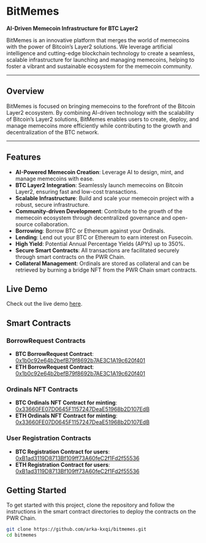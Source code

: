 # **BitMemes**

**AI-Driven Memecoin Infrastructure for BTC Layer2**

BitMemes is an innovative platform that merges the world of memecoins with the power of Bitcoin’s Layer2 solutions. We leverage artificial intelligence and cutting-edge blockchain technology to create a seamless, scalable infrastructure for launching and managing memecoins, helping to foster a vibrant and sustainable ecosystem for the memecoin community.

---

## **Overview**

BitMemes is focused on bringing memecoins to the forefront of the Bitcoin Layer2 ecosystem. By combining AI-driven technology with the scalability of Bitcoin’s Layer2 solutions, BitMemes enables users to create, deploy, and manage memecoins more efficiently while contributing to the growth and decentralization of the BTC network.

---

## **Features**

- **AI-Powered Memecoin Creation**: Leverage AI to design, mint, and manage memecoins with ease.
- **BTC Layer2 Integration**: Seamlessly launch memecoins on Bitcoin Layer2, ensuring fast and low-cost transactions.
- **Scalable Infrastructure**: Build and scale your memecoin project with a robust, secure infrastructure.
- **Community-driven Development**: Contribute to the growth of the memecoin ecosystem through decentralized governance and open-source collaboration.
- **Borrowing**: Borrow BTC or Ethereum against your Ordinals.
- **Lending**: Lend out your BTC or Ethereum to earn interest on Fusecoin.
- **High Yield**: Potential Annual Percentage Yields (APYs) up to 350%.
- **Secure Smart Contracts**: All transactions are facilitated securely through smart contracts on the PWR Chain.
- **Collateral Management**: Ordinals are stored as collateral and can be retrieved by burning a bridge NFT from the PWR Chain smart contracts.

## Live Demo

Check out the live demo [here](https://www.btcmeme.fun/).

## Smart Contracts

### BorrowRequest Contracts

- **BTC BorrowRequest Contract**: [0x1b0c92e64b2befB79f8692b7AE3C1A19c620f401](https://btcplusexplorer.pwrlabs.io/address/0x1b0c92e64b2befB79f8692b7AE3C1A19c620f401)
- **ETH BorrowRequest Contract**: [0x1b0c92e64b2befB79f8692b7AE3C1A19c620f401](https://ethplusexplorer.pwrlabs.io/address/0x1b0c92e64b2befB79f8692b7AE3C1A19c620f401)

### Ordinals NFT Contracts

- **BTC Ordinals NFT Contract for minting**: [0x33660FE07D0645F1157247DeaE51968b2D107EdB](https://btcplusexplorer.pwrlabs.io/address/0x33660FE07D0645F1157247DeaE51968b2D107EdB)
- **ETH Ordinals NFT Contract for minting**: [0x33660FE07D0645F1157247DeaE51968b2D107EdB](https://ethplusexplorer.pwrlabs.io/address/0x33660FE07D0645F1157247DeaE51968b2D107EdB)

### User Registration Contracts

- **BTC Registration Contract for users**: [0xB1ad3119D8713Bf109ff73A60feC2f1Fd2f55536](https://btcplusexplorer.pwrlabs.io/address/0xB1ad3119D8713Bf109ff73A60feC2f1Fd2f55536)
- **ETH Registration Contract for users**: [0xB1ad3119D8713Bf109ff73A60feC2f1Fd2f55536](https://ethplusexplorer.pwrlabs.io/address/0xB1ad3119D8713Bf109ff73A60feC2f1Fd2f55536)

## Getting Started

To get started with this project, clone the repository and follow the instructions in the smart contract directories to deploy the contracts on the PWR Chain.

```bash
git clone https://github.com/arka-kxqi/bitmemes.git
cd bitmemes
```
